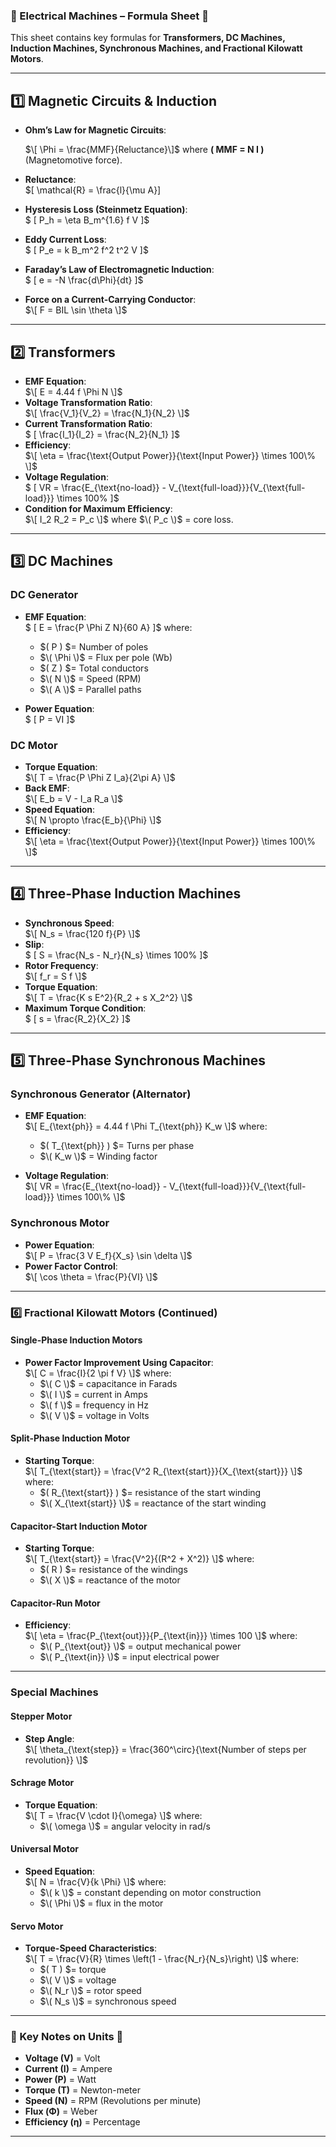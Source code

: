 ### **📜 Electrical Machines – Formula Sheet 📜**  

This sheet contains key formulas for **Transformers, DC Machines, Induction Machines, Synchronous Machines, and Fractional Kilowatt Motors**.

---

## **1️⃣ Magnetic Circuits & Induction**  
- **Ohm’s Law for Magnetic Circuits**:
  
  $\[  \Phi = \frac{MMF}{Reluctance}\]$
  where **\( MMF = N I \)** (Magnetomotive force).
  
- **Reluctance**:  
  $\[  \mathcal{R} = \frac{l}{\mu A}\]
- **Hysteresis Loss (Steinmetz Equation)**:  
 $ \[
  P_h = \eta B_m^{1.6} f V
  \]$
- **Eddy Current Loss**:  
 $ \[
  P_e = k B_m^2 f^2 t^2 V
  \]$
- **Faraday’s Law of Electromagnetic Induction**:  
 $ \[
  e = -N \frac{d\Phi}{dt}
  \]$
- **Force on a Current-Carrying Conductor**:  
  $\[
  F = BIL \sin \theta
  \]$

---

## **2️⃣ Transformers**  
- **EMF Equation**:  
  $\[
  E = 4.44 f \Phi N
  \]$
- **Voltage Transformation Ratio**:  
  $\[
  \frac{V_1}{V_2} = \frac{N_1}{N_2}
  \]$
- **Current Transformation Ratio**:  
 $ \[
  \frac{I_1}{I_2} = \frac{N_2}{N_1}
  \]$
- **Efficiency**:  
  $\[
  \eta = \frac{\text{Output Power}}{\text{Input Power}} \times 100\%
  \]$
- **Voltage Regulation**:  
 $ \[
  VR = \frac{E_{\text{no-load}} - V_{\text{full-load}}}{V_{\text{full-load}}} \times 100\%
  \]$
- **Condition for Maximum Efficiency**:  
  $\[
  I_2 R_2 = P_c
  \]$
  where $\( P_c \)$ = core loss.  

---

## **3️⃣ DC Machines**  
### **DC Generator**  
- **EMF Equation**:  
 $ \[
  E = \frac{P \Phi Z N}{60 A}
  \]$
  where:  
  - $\( P \) $= Number of poles  
  - $\( \Phi \)$ = Flux per pole (Wb)  
  - $\( Z \) $= Total conductors  
  - $\( N \)$ = Speed (RPM)  
  - $\( A \)$ = Parallel paths  

- **Power Equation**:  
 $ \[
  P = VI
  \]$

### **DC Motor**  
- **Torque Equation**:  
  $\[
  T = \frac{P \Phi Z I_a}{2\pi A}
  \]$
- **Back EMF**:  
  $\[
  E_b = V - I_a R_a
  \]$
- **Speed Equation**:  
  $\[
  N \propto \frac{E_b}{\Phi}
  \]$
- **Efficiency**:  
  $\[
  \eta = \frac{\text{Output Power}}{\text{Input Power}} \times 100\%
  \]$

---

## **4️⃣ Three-Phase Induction Machines**  
- **Synchronous Speed**:  
  $\[
  N_s = \frac{120 f}{P}
  \]$
- **Slip**:  
 $ \[
  S = \frac{N_s - N_r}{N_s} \times 100\%
  \]$
- **Rotor Frequency**:  
  $\[
  f_r = S f
  \]$
- **Torque Equation**:  
  $\[
  T = \frac{K s E^2}{R_2 + s X_2^2}
  \]$
- **Maximum Torque Condition**:  
 $ \[
  s = \frac{R_2}{X_2}
  \]$

---

## **5️⃣ Three-Phase Synchronous Machines**  
### **Synchronous Generator (Alternator)**  
- **EMF Equation**:  
  $\[
  E_{\text{ph}} = 4.44 f \Phi T_{\text{ph}} K_w
  \]$
  where:  
  - $\( T_{\text{ph}} \) $= Turns per phase  
  - $\( K_w \)$ = Winding factor  

- **Voltage Regulation**:  
  $\[
  VR = \frac{E_{\text{no-load}} - V_{\text{full-load}}}{V_{\text{full-load}}} \times 100\%
  \]$

### **Synchronous Motor**  
- **Power Equation**:  
  $\[
  P = \frac{3 V E_f}{X_s} \sin \delta
  \]$
- **Power Factor Control**:  
  $\[
  \cos \theta = \frac{P}{VI}
  \]$

---

### **6️⃣ Fractional Kilowatt Motors (Continued)**  
#### **Single-Phase Induction Motors**  
- **Power Factor Improvement Using Capacitor**:  
  $\[
  C = \frac{I}{2 \pi f V} 
  \]$
  where:
  - $\( C \)$ = capacitance in Farads  
  - $\( I \)$ = current in Amps  
  - $\( f \)$ = frequency in Hz  
  - $\( V \)$ = voltage in Volts

#### **Split-Phase Induction Motor**  
- **Starting Torque**:  
  $\[
  T_{\text{start}} = \frac{V^2 R_{\text{start}}}{X_{\text{start}}}
  \]$
  where:
  - $\( R_{\text{start}} \) $= resistance of the start winding  
  - $\( X_{\text{start}} \)$ = reactance of the start winding  

#### **Capacitor-Start Induction Motor**  
- **Starting Torque**:  
  $\[
  T_{\text{start}} = \frac{V^2}{(R^2 + X^2)}
  \]$
  where:
  - $\( R \) $= resistance of the windings  
  - $\( X \)$ = reactance of the motor  

#### **Capacitor-Run Motor**  
- **Efficiency**:  
  $\[
  \eta = \frac{P_{\text{out}}}{P_{\text{in}}} \times 100
  \]$
  where:
  - $\( P_{\text{out}} \)$ = output mechanical power  
  - $\( P_{\text{in}} \)$ = input electrical power  

---

### **Special Machines**  
#### **Stepper Motor**  
- **Step Angle**:  
  $\[
  \theta_{\text{step}} = \frac{360^\circ}{\text{Number of steps per revolution}}
  \]$

#### **Schrage Motor**  
- **Torque Equation**:  
  $\[
  T = \frac{V \cdot I}{\omega}
  \]$
  where:
  - $\( \omega \)$ = angular velocity in rad/s

#### **Universal Motor**  
- **Speed Equation**:  
  $\[
  N = \frac{V}{k \Phi}
  \]$
  where:
  - $\( k \)$ = constant depending on motor construction  
  - $\( \Phi \)$ = flux in the motor

#### **Servo Motor**  
- **Torque-Speed Characteristics**:  
  $\[
  T = \frac{V}{R} \times \left(1 - \frac{N_r}{N_s}\right)
  \]$
  where:
  - $\( T \) $= torque  
  - $\( V \)$ = voltage  
  - $\( N_r \)$ = rotor speed  
  - $\( N_s \)$ = synchronous speed

---

### **🔹 Key Notes on Units 🔹**  
- **Voltage (V)** = Volt  
- **Current (I)** = Ampere  
- **Power (P)** = Watt  
- **Torque (T)** = Newton-meter  
- **Speed (N)** = RPM (Revolutions per minute)  
- **Flux (Φ)** = Weber  
- **Efficiency (η)** = Percentage

---
